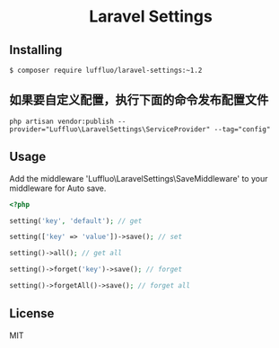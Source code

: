 <h1 align="center">Laravel Settings</h1>

## Installing

```shell
$ composer require luffluo/laravel-settings:~1.2
```

## 如果要自定义配置，执行下面的命令发布配置文件
```shell
php artisan vendor:publish --provider="Luffluo\LaravelSettings\ServiceProvider" --tag="config"
```

## Usage

Add the middleware 'Luffluo\\LaravelSettings\\SaveMiddleware' to your middleware for Auto save.

```php
<?php

setting('key', 'default'); // get

setting(['key' => 'value'])->save(); // set

setting()->all(); // get all

setting()->forget('key')->save(); // forget

setting()->forgetAll()->save(); // forget all
```

## License

MIT